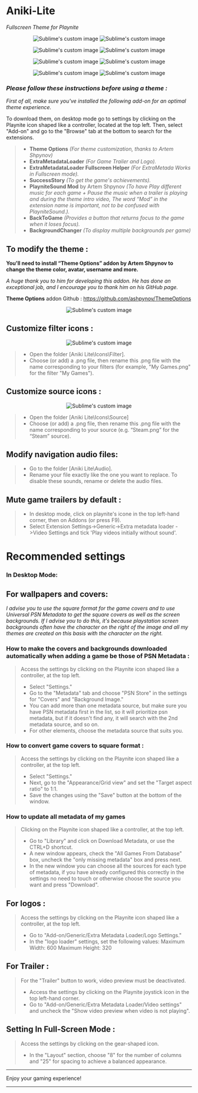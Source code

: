 # Aniki-Lite
_Fullscreen Theme for Playnite_

<p align="Center">
  <img src="https://github.com/Mike-Aniki/Aniki-Lite/blob/main/Images/thumbnail01.png?raw=true" alt="Sublime's custom image"/>
	<img src="https://github.com/Mike-Aniki/Aniki-Lite/blob/main/Images/thumbnail02.png?raw=true" alt="Sublime's custom image"/>
</p>
<p align="Center">
  <img src="https://github.com/Mike-Aniki/Aniki-Lite/blob/main/Images/thumbnail03.png?raw=true" alt="Sublime's custom image"/>
	<img src="https://github.com/Mike-Aniki/Aniki-Lite/blob/main/Images/thumbnail04.png?raw=true" alt="Sublime's custom image"/>
</p>
<p align="Center">
  <img src="https://github.com/Mike-Aniki/Aniki-Lite/blob/main/Images/thumbnail05.png?raw=true" alt="Sublime's custom image"/>
	<img src="https://github.com/Mike-Aniki/Aniki-Lite/blob/main/Images/thumbnail06.png?raw=true" alt="Sublime's custom image"/>
</p>
<p align="Center">
  <img src="https://github.com/Mike-Aniki/Aniki-Lite/blob/main/Images/thumbnail07.png?raw=true" alt="Sublime's custom image"/>
	<img src="https://github.com/Mike-Aniki/Aniki-Lite/blob/main/Images/thumbnail08.png?raw=true" alt="Sublime's custom image"/>
</p>

### **_Please follow these instructions before using a theme :_**

_First of all, make sure you've installed the following add-on for an optimal theme experience._

To download them, on desktop mode go to settings by clicking on the Playnite icon shaped like a controller, located at the top left. Then, select "Add-on" and go to the "Browse" tab at the bottom to search for the extensions.

>- **Theme Options** _(For theme customization, thanks to Artem Shpynov)_
>- **ExtraMetadataLoader** _(For Game Trailer and Logo)._
>- **ExtraMetadataLoader Fullscreen Helper** _(For ExtraMetada Works in Fullscreen mode)._
>- **SuccessStory** _(To get the game's achievements)._
>- **PlayniteSound Mod** by Artem Shpynov _(To have Play different music for each game + Pause the music when a trailer is playing and during the theme intro video,
  					 The word “Mod” in the extension name is important, not to be confused with PlayniteSound.)._
>- **BackToGame** _(Provides a button that returns focus to the game when it loses focus)._
>- **BackgroundChanger** _(To display multiple backgrounds per game)_	

## To modify the theme :

**You'll need to install “Theme Options” addon by Artem Shpynov to change the theme color, avatar, username and more.**

_A huge thank you to him for developing this addon.
He has done an exceptional job, and I encourage you to thank him on his GitHub page._   	

**Theme Options** addon Github : https://github.com/ashpynov/ThemeOptions
<p align="Center">
  <img src="https://github.com/Mike-Aniki/Aniki-Lite/blob/main/Images/ThemeOptions.png?raw=true" alt="Sublime's custom image"/>
</p>


## Customize filter icons :

<p align="Center">
  <img src="https://github.com/Mike-Aniki/Aniki-Lite/blob/main/Images/thumbnail07.png?raw=true" alt="Sublime's custom image"/>
</p>

>- Open the folder [Aniki Lite\Icons\Filter].
>- Choose (or add) a .png file, then rename this .png file with the name corresponding to your filters
    (for example, "My Games.png" for the filter "My Games").

## Customize source icons :

<p align="Center">
  <img src="https://github.com/Mike-Aniki/Aniki-Lite/blob/main/Images/Source.png?raw=true" alt="Sublime's custom image"/>
</p>

>- Open the folder [Aniki Lite\Icons\Source] 
>- Choose (or add) a .png file, then rename this .png file with the name corresponding to your source (e.g. “Steam.png” for the “Steam” source). 

## Modify navigation audio files:

>- Go to the folder [Aniki Lite\Audio].
>- Rename your file exactly like the one you want to replace. To disable these sounds, rename or delete the audio files.
  
## Mute game trailers by default :  

>- In desktop mode, click on playnite's icone in the top left-hand corner, then on Addons (or press F9).
>- Select Extension Settings->Generic->Extra metadata loader ->Video Settings and tick 'Play videos initially without sound'.

# Recommended settings

### In Desktop Mode:

## For wallpapers and covers:

_I advise you to use the square format for the game covers and to use Universal PSN Metadata to get the square covers as well as the screen backgrounds. If I advise you to do this, it's because playstation screen backgrounds often have the character on the right of the image and all my themes are created on this basis with the character on the right._

### How to make the covers and backgrounds downloaded automatically when adding a game be those of PSN Metadata :

>Access the settings by clicking on the Playnite icon shaped like a controller, at the top left.
>- Select "Settings."
>- Go to the "Metadata" tab and choose "PSN Store" in the settings for "Covers" and "Background Image."
>- You can add more than one metadata source, but make sure you have PSN metadata first in the list, so it will prioritize psn metadata, but if it doesn't find any, it will search with the 2nd metadata source, and so on.
>- For other elements, choose the metadata source that suits you.

### How to convert game covers to square format :

>Access the settings by clicking on the Playnite icon shaped like a controller, at the top left.
>- Select "Settings."
>- Next, go to the "Appearance/Grid view" and set the "Target aspect ratio" to 1:1.
>- Save the changes using the "Save" button at the bottom of the window.

### How to update all metadata of my games

>Clicking on the Playnite icon shaped like a controller, at the top left.
>- Go to "Library" and click on Download Metadata, or use the CTRL+D shortcut.
>- A new window appears, check the "All Games From Database" box, uncheck the "only missing metadata" box and press next.
>- In the new window you can choose all the sources for each type of metadata, if you have already configured this correctly in the settings no need to touch or otherwise choose the source you want and press "Download".

## For logos :

>Access the settings by clicking on the Playnite icon shaped like a controller, at the top left.
>- Go to "Add-on/Generic/Extra Metadata Loader/Logo Settings."
>- In the "logo loader" settings, set the following values:
>Maximum Width: 600
>Maximum Height: 320

## For Trailer :

>For the "Trailer" button to work, video preview must be deactivated.
>- Access the settings by clicking on the Playnite joystick icon in the top left-hand corner.
>- Go to "Add-on/Generic/Extra Metadata Loader/Video settings" and uncheck the "Show video preview when video is not playing".

## Setting In Full-Screen Mode :

>Access the settings by clicking on the gear-shaped icon.
>- In the "Layout" section, choose "8" for the number of columns and "25" for spacing to achieve a balanced appearance.
___________________________________________________________________________
Enjoy your gaming experience!
___________________________________________________________________________

